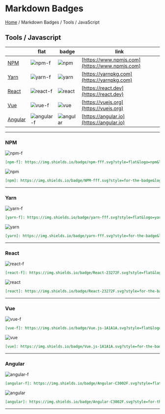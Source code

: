 # Markdown Badges

[Home](../../../README.md) / Markdown Badges / Tools / JavaScript

## Tools / Javascript

| | flat | badge | link |
| --- | --- | --- | --- |
| [NPM](#npm) | ![npm-f] | ![npm] | [https://www.npmjs.com](https://www.npmjs.com) |
| [Yarn](#yarn) | ![yarn-f] | ![yarn] | [https://yarnpkg.com](https://yarnpkg.com) |
| [React](#react) | ![react-f] | ![react] | [https://react.dev](https://react.dev) |
| [Vue](#vue) | ![vue-f] | ![vue] | [https://vuejs.org](https://vuejs.org) |
| [Angular](#angular) | ![angular-f] | ![angular] | [https://angular.io](https://angular.io) |

---

### NPM

![npm-f]

[npm-f]: https://img.shields.io/badge/npm-fff.svg?style=flat&logo=npm&logoColor=cb3837&cacheSeconds=3600

```markdown
[npm-f]: https://img.shields.io/badge/npm-fff.svg?style=flat&logo=npm&logoColor=cb3837&cacheSeconds=3600
```

![npm]

[npm]: https://img.shields.io/badge/NPM-fff.svg?style=for-the-badge&logo=npm&logoColor=cb3837&cacheSeconds=3600

```markdown
[npm]: https://img.shields.io/badge/NPM-fff.svg?style=for-the-badge&logo=npm&logoColor=cb3837&cacheSeconds=3600
```

---

### Yarn

![yarn-f]

[yarn-f]: https://img.shields.io/badge/yarn-fff.svg?style=flat&logo=yarn&logoColor=2c8ebb&cacheSeconds=3600

```markdown
[yarn-f]: https://img.shields.io/badge/yarn-fff.svg?style=flat&logo=yarn&logoColor=2c8ebb&cacheSeconds=3600
```

![yarn]

[yarn]: https://img.shields.io/badge/yarn-fff.svg?style=for-the-badge&logo=yarn&logoColor=2c8ebb&cacheSeconds=3600

```markdown
[yarn]: https://img.shields.io/badge/yarn-fff.svg?style=for-the-badge&logo=yarn&logoColor=2c8ebb&cacheSeconds=3600
```

---

### React

![react-f]

[react-f]: https://img.shields.io/badge/React-23272F.svg?style=flat&logo=react&logoColor=61DAFB&cacheSeconds=3600

```markdown
[react-f]: https://img.shields.io/badge/React-23272F.svg?style=flat&logo=react&logoColor=61DAFB&cacheSeconds=3600
```

![react]

[react]: https://img.shields.io/badge/React-23272F.svg?style=for-the-badge&logo=react&logoColor=61DAFB&cacheSeconds=3600

```markdown
[react]: https://img.shields.io/badge/React-23272F.svg?style=for-the-badge&logo=react&logoColor=61DAFB&cacheSeconds=3600
```

---

### Vue

![vue-f]

[vue-f]: https://img.shields.io/badge/Vue.js-1A1A1A.svg?style=flat&logo=vue.js&logoColor=4FC08D&cacheSeconds=3600

```markdown
[vue-f]: https://img.shields.io/badge/Vue.js-1A1A1A.svg?style=flat&logo=vue.js&logoColor=4FC08D&cacheSeconds=3600
```

![vue]

[vue]: https://img.shields.io/badge/Vue.js-1A1A1A.svg?style=for-the-badge&logo=vue.js&logoColor=4FC08D&cacheSeconds=3600

```markdown
[vue]: https://img.shields.io/badge/Vue.js-1A1A1A.svg?style=for-the-badge&logo=vue.js&logoColor=4FC08D&cacheSeconds=3600
```

---

### Angular

![angular-f]

[angular-f]: https://img.shields.io/badge/Angular-C3002F.svg?style=flat&labelColor=FFFFFF&logo=angular&logoColor=DD0031&cacheSeconds=3600

```markdown
[angular-f]: https://img.shields.io/badge/Angular-C3002F.svg?style=flat&labelColor=FFFFFF&logo=angular&logoColor=DD0031&cacheSeconds=3600
```

![angular]

[angular]: https://img.shields.io/badge/Angular-C3002F.svg?style=for-the-badge&labelColor=FFFFFF&logo=angular&logoColor=DD0031&cacheSeconds=3600

```markdown
[angular]: https://img.shields.io/badge/Angular-C3002F.svg?style=for-the-badge&labelColor=FFFFFF&logo=angular&logoColor=DD0031&cacheSeconds=3600
```

---
